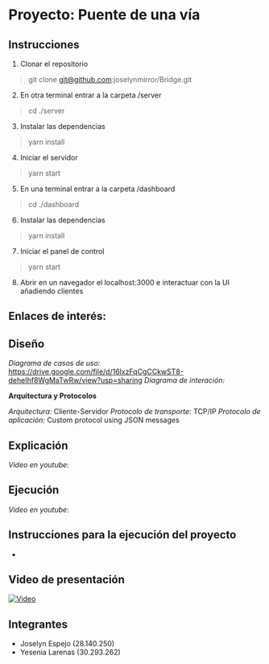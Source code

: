 # Proyecto: Puente de una vía

## Instrucciones

1. Clonar el repositorio
> git clone git@github.com:joselynmirror/Bridge.git
2. En otra terminal entrar a la carpeta /server
> cd ./server
3. Instalar las dependencias
> yarn install
4. Iniciar el servidor
> yarn start
5. En una terminal entrar a la carpeta /dashboard
> cd ./dashboard
6. Instalar las dependencias
> yarn install
7. Iniciar el panel de control
> yarn start
8. Abrir en un navegador el localhost:3000 e interactuar con la UI añadiendo clientes

## Enlaces de interés:

## Diseño

*Diagrama de casos de uso:* https://drive.google.com/file/d/16lxzFqCgCCkwST8-deheIhf8WgMaTwRw/view?usp=sharing
*Diagrama de interación:*

**Arquitectura y Protocolos**

*Arquitectura:* Cliente-Servidor
*Protocolo de transporte:* TCP/IP
*Protocolo de aplicación:* Custom protocol using JSON messages

## Explicación 

*Video en youtube*: 

## Ejecución

*Video en youtube*: 

## Instrucciones para la ejecución del proyecto

-

## Video de presentación

[![Video](https://img.youtube.com/vi/YOUTUBE_VIDEO_ID_HERE/0.jpg)](https://www.youtube.com/watch?v=SVRLi5T7MXw)

## Integrantes

- Joselyn Espejo (28.140.250)
- Yesenia Larenas (30.293.262)
